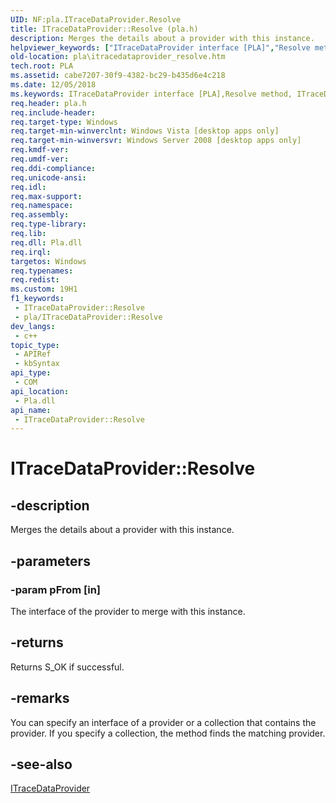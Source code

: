 ```yaml
---
UID: NF:pla.ITraceDataProvider.Resolve
title: ITraceDataProvider::Resolve (pla.h)
description: Merges the details about a provider with this instance.
helpviewer_keywords: ["ITraceDataProvider interface [PLA]","Resolve method","ITraceDataProvider.Resolve","ITraceDataProvider::Resolve","Resolve","Resolve method [PLA]","Resolve method [PLA]","ITraceDataProvider interface","base.itracedataprovider_resolve","pla.itracedataprovider_resolve","pla/ITraceDataProvider::Resolve"]
old-location: pla\itracedataprovider_resolve.htm
tech.root: PLA
ms.assetid: cabe7207-30f9-4382-bc29-b435d6e4c218
ms.date: 12/05/2018
ms.keywords: ITraceDataProvider interface [PLA],Resolve method, ITraceDataProvider.Resolve, ITraceDataProvider::Resolve, Resolve, Resolve method [PLA], Resolve method [PLA],ITraceDataProvider interface, base.itracedataprovider_resolve, pla.itracedataprovider_resolve, pla/ITraceDataProvider::Resolve
req.header: pla.h
req.include-header: 
req.target-type: Windows
req.target-min-winverclnt: Windows Vista [desktop apps only]
req.target-min-winversvr: Windows Server 2008 [desktop apps only]
req.kmdf-ver: 
req.umdf-ver: 
req.ddi-compliance: 
req.unicode-ansi: 
req.idl: 
req.max-support: 
req.namespace: 
req.assembly: 
req.type-library: 
req.lib: 
req.dll: Pla.dll
req.irql: 
targetos: Windows
req.typenames: 
req.redist: 
ms.custom: 19H1
f1_keywords:
 - ITraceDataProvider::Resolve
 - pla/ITraceDataProvider::Resolve
dev_langs:
 - c++
topic_type:
 - APIRef
 - kbSyntax
api_type:
 - COM
api_location:
 - Pla.dll
api_name:
 - ITraceDataProvider::Resolve
---
```


# ITraceDataProvider::Resolve


## -description

Merges the details about a provider with this instance.

## -parameters

### -param pFrom [in]

The interface of the provider to merge with this instance.

## -returns

Returns S_OK if successful.

## -remarks

You can specify an interface of a provider or a collection that contains the provider. If you specify a collection, the method finds the matching provider.

## -see-also

<a href="/previous-versions/windows/desktop/api/pla/nn-pla-itracedataprovider">ITraceDataProvider</a>

